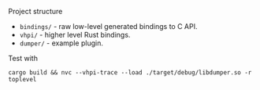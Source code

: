 Project structure

* `bindings/` - raw low-level generated bindings to C API.
* `vhpi/` - higher level Rust bindings.
* `dumper/` - example plugin.

Test with

```
cargo build && nvc --vhpi-trace --load ./target/debug/libdumper.so -r toplevel
```
